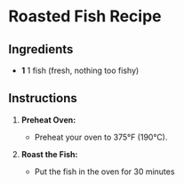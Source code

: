 # Roasted Fish Recipe


## Ingredients

- **1** 1 fish (fresh, nothing too fishy)

## Instructions

1. **Preheat Oven:**
   - Preheat your oven to 375°F (190°C).

2. **Roast the Fish:**
   - Put the fish in the oven for 30 minutes
